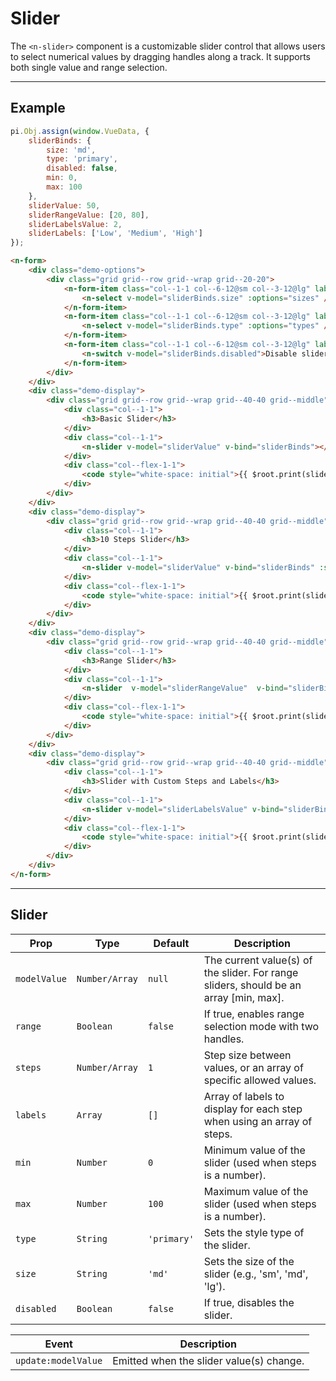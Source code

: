 # Slider

The `<n-slider>` component is a customizable slider control that allows users to select numerical values by dragging handles along a track. It supports both single value and range selection.

<hr>

## Example

```js [demo]
pi.Obj.assign(window.VueData, {
    sliderBinds: {
        size: 'md', 
        type: 'primary',
        disabled: false,
        min: 0,
        max: 100
    },
    sliderValue: 50,
    sliderRangeValue: [20, 80],
    sliderLabelsValue: 2,
    sliderLabels: ['Low', 'Medium', 'High']
});
```

```html [demo]
<n-form>
    <div class="demo-options">
        <div class="grid grid--row grid--wrap grid--20-20">
            <n-form-item class="col--1-1 col--6-12@sm col--3-12@lg" label="Size">
                <n-select v-model="sliderBinds.size" :options="sizes" />
            </n-form-item>
            <n-form-item class="col--1-1 col--6-12@sm col--3-12@lg" label="Type">
                <n-select v-model="sliderBinds.type" :options="types" />
            </n-form-item>
            <n-form-item class="col--1-1 col--6-12@sm col--3-12@lg" label="Disabled">
                <n-switch v-model="sliderBinds.disabled">Disable slider</n-switch>
            </n-form-item>
        </div>
    </div>
    <div class="demo-display">
        <div class="grid grid--row grid--wrap grid--40-40 grid--middle">
            <div class="col--1-1">
                <h3>Basic Slider</h3>
            </div>
            <div class="col--1-1">
                <n-slider v-model="sliderValue" v-bind="sliderBinds"></n-slider>
            </div>
            <div class="col--flex-1-1">
                <code style="white-space: initial">{{ $root.print(sliderValue) }}</code>
            </div>
        </div>
    </div>
    <div class="demo-display">
        <div class="grid grid--row grid--wrap grid--40-40 grid--middle">
            <div class="col--1-1">
                <h3>10 Steps Slider</h3>
            </div>
            <div class="col--1-1">
                <n-slider v-model="sliderValue" v-bind="sliderBinds" :steps="10"></n-slider>
            </div>
            <div class="col--flex-1-1">
                <code style="white-space: initial">{{ $root.print(sliderValue) }}</code>
            </div>
        </div>
    </div>
    <div class="demo-display">
        <div class="grid grid--row grid--wrap grid--40-40 grid--middle">
            <div class="col--1-1">
                <h3>Range Slider</h3>
            </div>
            <div class="col--1-1">
                <n-slider  v-model="sliderRangeValue"  v-bind="sliderBinds" range></n-slider>
            </div>
            <div class="col--flex-1-1">
                <code style="white-space: initial">{{ $root.print(sliderRangeValue) }}</code>
            </div>
        </div>
    </div>
    <div class="demo-display">
        <div class="grid grid--row grid--wrap grid--40-40 grid--middle">
            <div class="col--1-1">
                <h3>Slider with Custom Steps and Labels</h3>
            </div>
            <div class="col--1-1">
                <n-slider v-model="sliderLabelsValue" v-bind="sliderBinds" :steps="[0, 1, 2]" :labels="sliderLabels"></n-slider>
            </div>
            <div class="col--flex-1-1">
                <code style="white-space: initial">{{ $root.print(sliderLabelsValue) }}</code>
            </div>
        </div>
    </div>
</n-form>
```

<hr>

## Slider

| **Prop**      | **Type**          | **Default** | **Description**                                                                   |
|---------------|-------------------|-------------|-----------------------------------------------------------------------------------|
| `modelValue`  | `Number/Array`    | `null`      | The current value(s) of the slider. For range sliders, should be an array [min, max]. |
| `range`       | `Boolean`         | `false`     | If true, enables range selection mode with two handles.                           |
| `steps`       | `Number/Array`    | `1`         | Step size between values, or an array of specific allowed values.                 |
| `labels`      | `Array`           | `[]`        | Array of labels to display for each step when using an array of steps.            |
| `min`         | `Number`          | `0`         | Minimum value of the slider (used when steps is a number).                        |
| `max`         | `Number`          | `100`       | Maximum value of the slider (used when steps is a number).                        |
| `type`        | `String`          | `'primary'` | Sets the style type of the slider.                                                |
| `size`        | `String`          | `'md'`      | Sets the size of the slider (e.g., 'sm', 'md', 'lg').                             |
| `disabled`    | `Boolean`         | `false`     | If true, disables the slider.                                                     |

| **Event**           | **Description**                                                      |
|---------------------|----------------------------------------------------------------------|
| `update:modelValue` | Emitted when the slider value(s) change.                             |